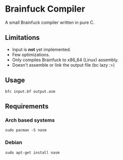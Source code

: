 # Brainfuck Compiler

A small Brainfuck compiler written in pure C.

## Limitations

- Input is **not** yet implemented.
- Few optimizations.
- Only compiles Brainfuck to x86_64 (Linux) assembly.
- Doesn't assemble or link the output file (bc lazy :>)

## Usage

```bfc input.bf output.asm```

## Requirements
### Arch based systems
```sudo pacman -S nasm```

### Debian

```sudo apt-get install nasm```
